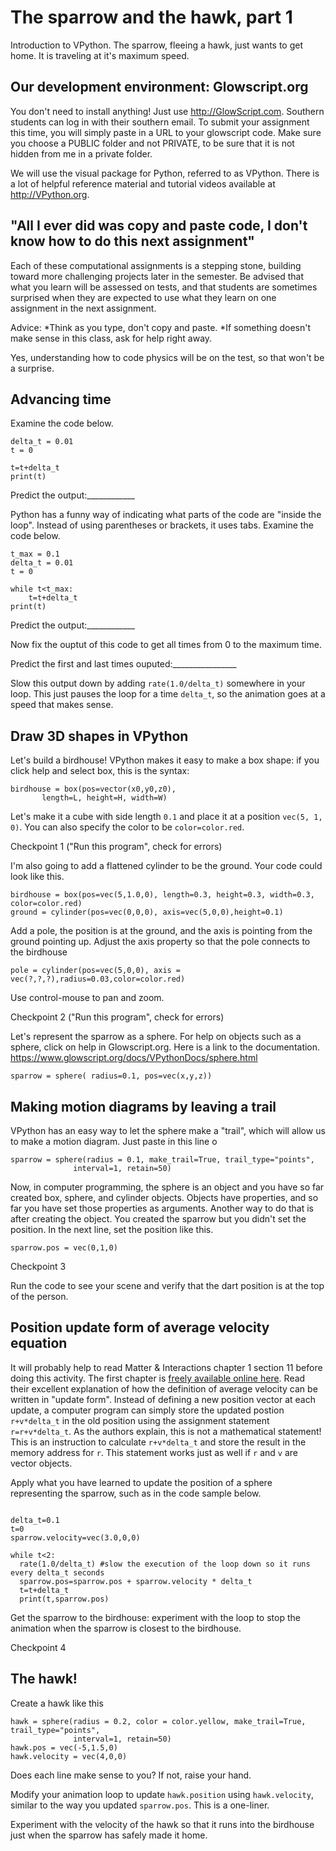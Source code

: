 # The sparrow and the hawk, part 1
Introduction to VPython. The sparrow, fleeing a hawk, just wants to get home. It is traveling at it's maximum speed. 

## Our development environment: Glowscript.org

You don't need to install anything! Just use http://GlowScript.com. Southern students can log in with their southern email. To submit your assignment this time, you will simply paste in a URL to your glowscript code. Make sure you choose a PUBLIC folder and not PRIVATE, to be sure that it is not hidden from me in a private folder. 

We will use the visual package for Python, referred to as VPython. There is a lot of helpful reference material and tutorial videos available at http://VPython.org. 

## "All I ever did was copy and paste code, I don't know how to do this next assignment"
Each of these computational assignments is a stepping stone, building toward more challenging projects later in the semester. Be advised that what you learn will be assessed on tests, and that students are sometimes surprised when they are expected to use what they learn on one assignment in the next assignment. 

Advice:
*Think as you type, don't copy and paste.
*If something doesn't make sense in this class, ask for help right away.



Yes, understanding how to code physics will be on the test, so that won't be a surprise.

## Advancing time

Examine the code below.
```
delta_t = 0.01
t = 0

t=t+delta_t
print(t)

```
Predict the output:____________

Python has a funny way of indicating what parts of the code are "inside the loop". Instead of using parentheses or brackets, it uses tabs. Examine the code below.
```
t_max = 0.1
delta_t = 0.01
t = 0

while t<t_max:
    t=t+delta_t
print(t)

```
Predict the output:____________

Now fix the ouptut of this code to get all times from 0 to the maximum time. 

Predict the first and last times ouputed:________________

Slow this output down by adding ``rate(1.0/delta_t)`` somewhere in your loop. This just pauses the loop for a time ``delta_t``, so the animation goes at a speed that makes sense.

## Draw 3D shapes in VPython

Let's build a birdhouse! VPython makes it easy to make a box shape: if you click help and select box, this is the syntax:

```
birdhouse = box(pos=vector(x0,y0,z0),
       length=L, height=H, width=W)
```

Let's make it a cube with side length `0.1` and place it at a position `vec(5, 1, 0)`. You can also specify the color to be `color=color.red`.

Checkpoint 1 ("Run this program", check for errors)

I'm also going to add a flattened cylinder to be the ground. Your code could look like this.
```
birdhouse = box(pos=vec(5,1.0,0), length=0.3, height=0.3, width=0.3, color=color.red)
ground = cylinder(pos=vec(0,0,0), axis=vec(5,0,0),height=0.1)
```
Add a pole, the position is at the ground, and the axis is pointing from the ground pointing up. Adjust the axis property so that the pole connects to the birdhouse
```
pole = cylinder(pos=vec(5,0,0), axis = vec(?,?,?),radius=0.03,color=color.red)
```
Use control-mouse to pan and zoom. 
 
Checkpoint 2 ("Run this program", check for errors)

Let's represent the sparrow as a sphere. For help on objects such as a sphere, click on help in Glowscript.org. Here is a link to the documentation. https://www.glowscript.org/docs/VPythonDocs/sphere.html
```
sparrow = sphere( radius=0.1, pos=vec(x,y,z))
```

## Making motion diagrams by leaving a trail

VPython has an easy way to let the sphere make a "trail", which will allow us to make a motion diagram. Just paste in this line o

```
sparrow = sphere(radius = 0.1, make_trail=True, trail_type="points",
              interval=1, retain=50)
```

Now, in computer programming, the sphere is an object and you have so far created box, sphere, and cylinder objects. Objects have properties, and so far you have set those properties as arguments. Another way to do that is after creating the object. You created the sparrow but you didn't set the position. In the next line, set the position like this.
```
sparrow.pos = vec(0,1,0)
```
Checkpoint 3

Run the code to see your scene and verify that the dart position is at the top of the person.


## Position update form of average velocity equation
It will probably help to read Matter & Interactions chapter 1 section 11 before doing this activity. The first chapter is [freely available online here](https://matterandinteractions.org/wp-content/uploads/2016/07/Chapter1-InteractionsandMotion.pdf). Read their excellent explanation of how the definition of average velocity can be written in "update form". Instead of defining a new position vector at each update, a computer program can simply store the updated postion `r+v*delta_t` in the old position using the assignment statement `r=r+v*delta_t`. As the authors explain, this is not a mathematical statement! This is an instruction to calculate `r+v*delta_t` and store the result in the memory address for `r`. This statement works just as well if `r` and `v` are vector objects.

Apply what you have learned to update the position of a sphere representing the sparrow, such as in the code sample below.

```

delta_t=0.1
t=0
sparrow.velocity=vec(3.0,0,0)

while t<2:
  rate(1.0/delta_t) #slow the execution of the loop down so it runs every delta_t seconds
  sparrow.pos=sparrow.pos + sparrow.velocity * delta_t
  t=t+delta_t
  print(t,sparrow.pos)
```

Get the sparrow to the birdhouse: experiment with the loop to stop the animation when the sparrow is closest to the birdhouse.

Checkpoint 4

## The hawk!

Create a hawk like this
```
hawk = sphere(radius = 0.2, color = color.yellow, make_trail=True, trail_type="points",
              interval=1, retain=50)
hawk.pos = vec(-5,1.5,0)
hawk.velocity = vec(4,0,0)
```
Does each line make sense to you? If not, raise your hand.

Modify your animation loop to update `hawk.position` using `hawk.velocity`, similar to the way you updated `sparrow.pos`. This is a one-liner.

Experiment with the velocity of the hawk so that it runs into the birdhouse just when the sparrow has safely made it home.




